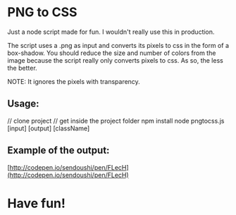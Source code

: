 # PNG to CSS

Just a node script made for fun.
I wouldn't really use this in production.

The script uses a .png as input and converts its pixels to css in the form of a box-shadow.
You should reduce the size and number of colors from the image because the script really only converts pixels to css. As so, the less the better.

NOTE: It ignores the pixels with transparency.

## Usage:
// clone project
// get inside the project folder
npm install 
node pngtocss.js [input] [output] [className]

## Example of the output:
[http://codepen.io/sendoushi/pen/FLecH](http://codepen.io/sendoushi/pen/FLecH)

# Have fun!

